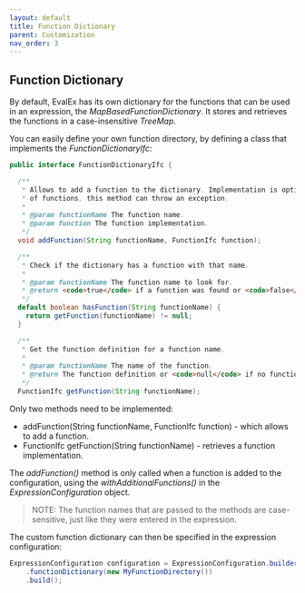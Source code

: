 ```yaml
---
layout: default
title: Function Dictionary
parent: Customization
nav_order: 3
---
```


## Function Dictionary

By default, EvalEx has its own dictionary for the functions that can be used in an expression,
the _MapBasedFunctionDictionary_. It stores and retrieves the functions in a case-insensitive
_TreeMap_.

You can easily define your own function directory, by defining a class that implements the
_FunctionDictionaryIfc_:

```java
public interface FunctionDictionaryIfc {

  /**
   * Allows to add a function to the dictionary. Implementation is optional, if you have a fixed set
   * of functions, this method can throw an exception.
   *
   * @param functionName The function name.
   * @param function The function implementation.
   */
  void addFunction(String functionName, FunctionIfc function);

  /**
   * Check if the dictionary has a function with that name.
   *
   * @param functionName The function name to look for.
   * @return <code>true</code> if a function was found or <code>false</code> if not.
   */
  default boolean hasFunction(String functionName) {
    return getFunction(functionName) != null;
  }

  /**
   * Get the function definition for a function name.
   *
   * @param functionName The name of the function.
   * @return The function definition or <code>null</code> if no function was found.
   */
  FunctionIfc getFunction(String functionName);
```

Only two methods need to be implemented:

- addFunction(String functionName, FunctionIfc function) - which allows to add a function.
- FunctionIfc getFunction(String functionName) - retrieves a function implementation.

The _addFunction()_ method is only called when a function is added to the configuration, using the
_withAdditionalFunctions()_ in the _ExpressionConfiguration_ object.

> NOTE: The function names that are passed to the methods are case-sensitive, just like they were
> entered in the expression.

The custom function dictionary can then be specified in the expression configuration:

```java
ExpressionConfiguration configuration = ExpressionConfiguration.builder()
    .functionDictionary(new MyFunctionDirectory())
    .build();
```
